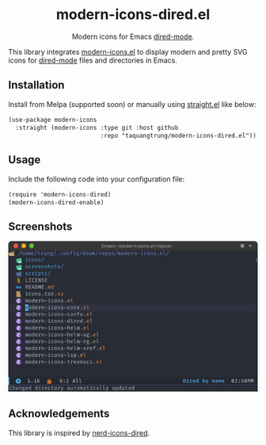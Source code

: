 <div align="center">

# modern-icons-dired.el

Modern icons for Emacs [dired-mode](https://www.gnu.org/software/emacs/manual/html_node/emacs/Dired.html).

</div>

This library integrates [modern-icons.el](https://github.com/taquangtrung/modern-icons.el) to display modern and pretty SVG icons for [dired-mode](https://www.gnu.org/software/emacs/manual/html_node/emacs/Dired.html) files and directories in Emacs.

## Installation

Install from Melpa (supported soon) or manually using [straight.el](https://github.com/radian-software/straight.el) like below:

```elisp
(use-package modern-icons
  :straight (modern-icons :type git :host github
                          :repo "taquangtrung/modern-icons-dired.el"))
```

## Usage

Include the following code into your configuration file:

```elisp
(require 'modern-icons-dired)
(modern-icons-dired-enable)
```

## Screenshots

  <p align="center">
    <img width="600" alt="Modern icons for LSP" src="screenshots/modern-icons-dired.png"/>
  </p>

## Acknowledgements

This library is inspired by [nerd-icons-dired](https://github.com/rainstormstudio/nerd-icons-dired).

